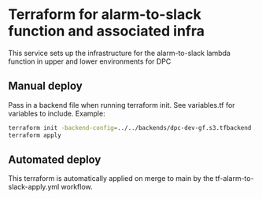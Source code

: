 # Terraform for alarm-to-slack function and associated infra

This service sets up the infrastructure for the alarm-to-slack lambda function in upper and lower environments for DPC

## Manual deploy

Pass in a backend file when running terraform init. See variables.tf for variables to include. Example:

```bash
terraform init -backend-config=../../backends/dpc-dev-gf.s3.tfbackend
terraform apply
```

## Automated deploy

This terraform is automatically applied on merge to main by the tf-alarm-to-slack-apply.yml workflow.

